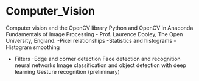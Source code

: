 # Computer_Vision
Computer vision and the OpenCV library
Python and OpenCV in Anaconda
Fundamentals of Image Processing - Prof. Laurence Dooley, The Open University, England.
-Pixel relationships
-Statistics and histograms
-Histogram smoothing
- Filters
-Edge and corner detection
Face detection and recognition
neural networks
Image classification and object detection with deep learning
Gesture recognition (preliminary)